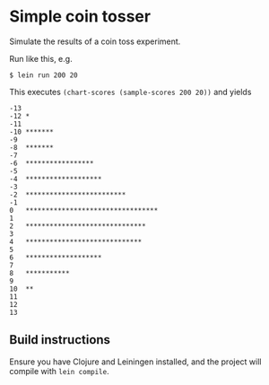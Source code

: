 Simple coin tosser
==================

Simulate the results of a coin toss experiment.

Run like this, e.g.

    $ lein run 200 20

This executes `(chart-scores (sample-scores 200 20))` and yields

    -13	
    -12	*
    -11	
    -10	*******
    -9	
    -8	*******
    -7	
    -6	*****************
    -5	
    -4	*******************
    -3	
    -2	*************************
    -1	
    0	*********************************
    1	
    2	******************************
    3	
    4	*****************************
    5	
    6	*******************
    7	
    8	***********
    9	
    10	**
    11	
    12	
    13	

Build instructions
------------------

Ensure you have Clojure and Leiningen installed, and the project will
compile with `lein compile`.

